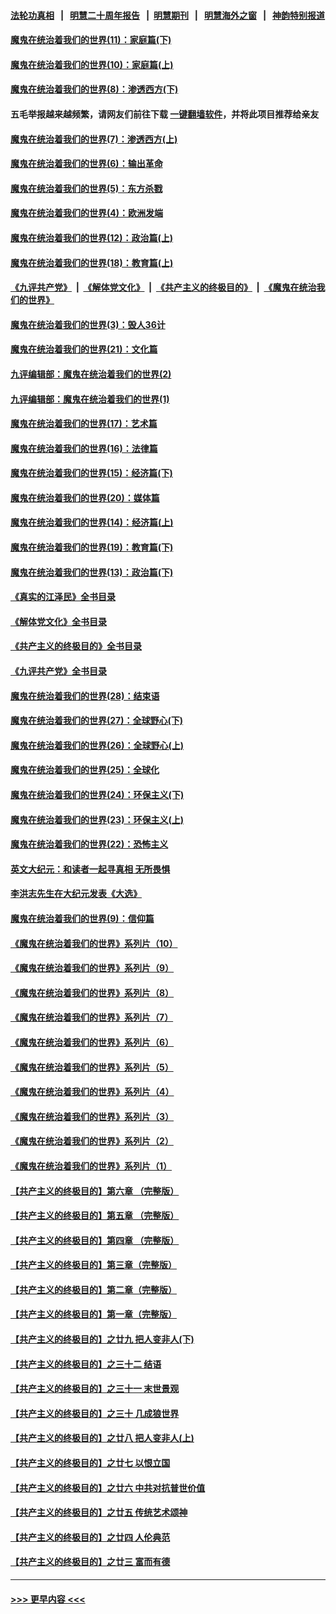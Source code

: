 #### [法轮功真相](https://github.com/gfw-breaker/truth/blob/master/README.md?t=0) &nbsp;&nbsp;|&nbsp;&nbsp; [明慧二十周年报告](https://github.com/gfw-breaker/mh-reports/blob/master/README.md?t=0) &nbsp;&nbsp;|&nbsp;&nbsp;[明慧期刊](https://github.com/gfw-breaker/mh-qikan) &nbsp;&nbsp;|&nbsp;&nbsp; [明慧海外之窗](https://github.com/gfw-breaker/mh-news/blob/master/README.md?t=0) &nbsp;&nbsp;|&nbsp;&nbsp; [神韵特别报道](https://github.com/gfw-breaker/mh-news/blob/master/shenyun.md?t=0)
#### [魔鬼在统治着我们的世界(11)：家庭篇(下)](../pages/nsc422/n10440961.md?t=11231301) 
#### [魔鬼在统治着我们的世界(10)：家庭篇(上)](../pages/nsc422/n10435448.md?t=11231301) 
#### [魔鬼在统治着我们的世界(8)：渗透西方(下)](../pages/nsc422/n10429603.md?t=11231301) 
#### 五毛举报越来越频繁，请网友们前往下载 [一键翻墙软件](https://github.com/gfw-breaker/ssr-accounts)，并将此项目推荐给亲友
#### [魔鬼在统治着我们的世界(7)：渗透西方(上)](../pages/nsc422/n10426013.md?t=11231301) 
#### [魔鬼在统治着我们的世界(6)：输出革命](../pages/nsc422/n10421536.md?t=11231301) 
#### [魔鬼在统治着我们的世界(5)：东方杀戮](../pages/nsc422/n10417707.md?t=11231301) 
#### [魔鬼在统治着我们的世界(4)：欧洲发端](../pages/nsc422/n10414890.md?t=11231301) 
#### [魔鬼在统治着我们的世界(12)：政治篇(上)](../pages/nsc422/n10444576.md?t=11231301) 
#### [魔鬼在统治着我们的世界(18)：教育篇(上)](../pages/nsc422/n10526970.md?t=11231301) 
#### [《九评共产党》](https://github.com/begood0513/9ping.md/blob/master/README.md) &nbsp;|&nbsp; [《解体党文化》](../../../../jtdwh.md/blob/master/README.md)  &nbsp;|&nbsp; [《共产主义的终极目的》](../../../../gczydzjmd.md/blob/master/README.md) &nbsp;|&nbsp; [《魔鬼在统治我们的世界》](../../../../mgztzwmdsj.md/blob/master/README.md) 
#### [魔鬼在统治着我们的世界(3)：毁人36计](../pages/nsc422/n10411583.md?t=11231301) 
#### [魔鬼在统治着我们的世界(21)：文化篇](../pages/nsc422/n10597706.md?t=11231301) 
#### [九评编辑部：魔鬼在统治着我们的世界(2)](../pages/nsc422/n10410036.md?t=11231301) 
#### [九评编辑部：魔鬼在统治着我们的世界(1)](../pages/nsc422/n10406825.md?t=11231301) 
#### [魔鬼在统治着我们的世界(17)：艺术篇](../pages/nsc422/n10499093.md?t=11231301) 
#### [魔鬼在统治着我们的世界(16)：法律篇](../pages/nsc422/n10485969.md?t=11231301) 
#### [魔鬼在统治着我们的世界(15)：经济篇(下)](../pages/nsc422/n10469975.md?t=11231301) 
#### [魔鬼在统治着我们的世界(20)：媒体篇](../pages/nsc422/n10586579.md?t=11231301) 
#### [魔鬼在统治着我们的世界(14)：经济篇(上)](../pages/nsc422/n10457370.md?t=11231301) 
#### [魔鬼在统治着我们的世界(19)：教育篇(下)](../pages/nsc422/n10564808.md?t=11231301) 
#### [魔鬼在统治着我们的世界(13)：政治篇(下)](../pages/nsc422/n10448270.md?t=11231301) 
#### [《真实的江泽民》全书目录](../pages/nsc422/n13721399.md?t=11231301) 
#### [《解体党文化》全书目录](../pages/nsc422/n13721157.md?t=11231301) 
#### [《共产主义的终极目的》全书目录](../pages/nsc422/n13721048.md?t=11231301) 
#### [《九评共产党》全书目录](../pages/nsc422/n13708085.md?t=11231301) 
#### [魔鬼在统治着我们的世界(28)：结束语](../pages/nsc422/n10936246.md?t=11231301) 
#### [魔鬼在统治着我们的世界(27)：全球野心(下)](../pages/nsc422/n10928319.md?t=11231301) 
#### [魔鬼在统治着我们的世界(26)：全球野心(上)](../pages/nsc422/n10900318.md?t=11231301) 
#### [魔鬼在统治着我们的世界(25)：全球化](../pages/nsc422/n10788205.md?t=11231301) 
#### [魔鬼在统治着我们的世界(24)：环保主义(下)](../pages/nsc422/n10695307.md?t=11231301) 
#### [魔鬼在统治着我们的世界(23)：环保主义(上)](../pages/nsc422/n10688613.md?t=11231301) 
#### [魔鬼在统治着我们的世界(22)：恐怖主义](../pages/nsc422/n10614727.md?t=11231301) 
#### [英文大纪元：和读者一起寻真相 无所畏惧](../pages/nsc422/n12542027.md?t=11231301) 
#### [李洪志先生在大纪元发表《大选》](../pages/nsc422/n12534746.md?t=11231301) 
#### [魔鬼在统治着我们的世界(9)：信仰篇](../pages/nsc422/n10432159.md?t=11231301) 
#### [《魔鬼在统治着我们的世界》系列片（10）](../pages/nsc422/n12292670.md?t=11231301) 
#### [《魔鬼在统治着我们的世界》系列片（9）](../pages/nsc422/n12290859.md?t=11231301) 
#### [《魔鬼在统治着我们的世界》系列片（8）](../pages/nsc422/n12287445.md?t=11231301) 
#### [《魔鬼在统治着我们的世界》系列片（7）](../pages/nsc422/n12283425.md?t=11231301) 
#### [《魔鬼在统治着我们的世界》系列片（6）](../pages/nsc422/n12282314.md?t=11231301) 
#### [《魔鬼在统治着我们的世界》系列片（5）](../pages/nsc422/n12281419.md?t=11231301) 
#### [《魔鬼在统治着我们的世界》系列片（4）](../pages/nsc422/n12274024.md?t=11231301) 
#### [《魔鬼在统治着我们的世界》系列片（3）](../pages/nsc422/n12271322.md?t=11231301) 
#### [《魔鬼在统治着我们的世界》系列片（2）](../pages/nsc422/n12269049.md?t=11231301) 
#### [《魔鬼在统治着我们的世界》系列片（1）](../pages/nsc422/n12267575.md?t=11231301) 
#### [【共产主义的终极目的】第六章 （完整版）](../pages/nsc422/n11428913.md?t=11231301) 
#### [【共产主义的终极目的】第五章 （完整版）](../pages/nsc422/n11428912.md?t=11231301) 
#### [【共产主义的终极目的】第四章 （完整版）](../pages/nsc422/n11428907.md?t=11231301) 
#### [【共产主义的终极目的】第三章（完整版）](../pages/nsc422/n11428848.md?t=11231301) 
#### [【共产主义的终极目的】第二章（完整版）](../pages/nsc422/n11428831.md?t=11231301) 
#### [【共产主义的终极目的】第一章（完整版）](../pages/nsc422/n11417651.md?t=11231301) 
#### [【共产主义的终极目的】之廿九 把人变非人(下)](../pages/nsc422/n11344140.md?t=11231301) 
#### [【共产主义的终极目的】之三十二 结语](../pages/nsc422/n11360535.md?t=11231301) 
#### [【共产主义的终极目的】之三十一 末世景观](../pages/nsc422/n11351129.md?t=11231301) 
#### [【共产主义的终极目的】之三十 几成狼世界](../pages/nsc422/n11348280.md?t=11231301) 
#### [【共产主义的终极目的】之廿八 把人变非人(上)](../pages/nsc422/n11340492.md?t=11231301) 
#### [【共产主义的终极目的】之廿七 以恨立国](../pages/nsc422/n11336944.md?t=11231301) 
#### [【共产主义的终极目的】之廿六 中共对抗普世价值](../pages/nsc422/n11324785.md?t=11231301) 
#### [【共产主义的终极目的】之廿五 传统艺术颂神](../pages/nsc422/n11296396.md?t=11231301) 
#### [【共产主义的终极目的】之廿四 人伦典范](../pages/nsc422/n11296397.md?t=11231301) 
#### [【共产主义的终极目的】之廿三 富而有德](../pages/nsc422/n11283598.md?t=11231301) 

----
#### [ >>> 更早内容 <<< ](../indexes/nsc422-earlier.md)
